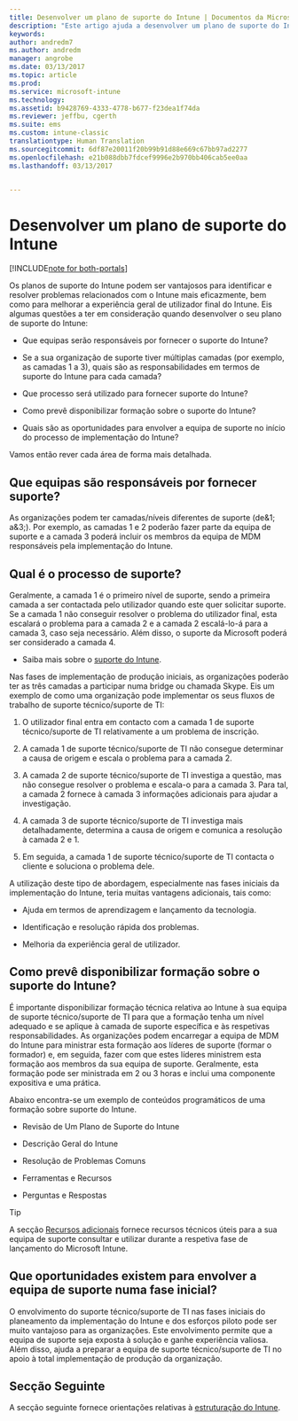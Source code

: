 ```yaml
---
title: Desenvolver um plano de suporte do Intune | Documentos da Microsoft
description: "Este artigo ajuda a desenvolver um plano de suporte do Intune para uma implementação e estrutura apenas na cloud do Microsoft Intune."
keywords: 
author: andredm7
ms.author: andredm
manager: angrobe
ms.date: 03/13/2017
ms.topic: article
ms.prod: 
ms.service: microsoft-intune
ms.technology: 
ms.assetid: b9428769-4333-4778-b677-f23dea1f74da
ms.reviewer: jeffbu, cgerth
ms.suite: ems
ms.custom: intune-classic
translationtype: Human Translation
ms.sourcegitcommit: 6df87e20011f20b99b91d88e669c67bb97ad2277
ms.openlocfilehash: e21b088dbb7fdcef9996e2b970bb406cab5ee0aa
ms.lasthandoff: 03/13/2017


---
```


# <a name="develop-an-intune-support-plan"></a>Desenvolver um plano de suporte do Intune

[!INCLUDE[note for both-portals](../includes/note-for-both-portals.md)]

Os planos de suporte do Intune podem ser vantajosos para identificar e resolver problemas relacionados com o Intune mais eficazmente, bem como para melhorar a experiência geral de utilizador final do Intune. Eis algumas questões a ter em consideração quando desenvolver o seu plano de suporte do Intune:

-   Que equipas serão responsáveis por fornecer o suporte do Intune?

-   Se a sua organização de suporte tiver múltiplas camadas (por exemplo, as camadas 1 a 3), quais são as responsabilidades em termos de suporte do Intune para cada camada?

-   Que processo será utilizado para fornecer suporte do Intune?

-   Como prevê disponibilizar formação sobre o suporte do Intune?

-   Quais são as oportunidades para envolver a equipa de suporte no início do processo de implementação do Intune?

Vamos então rever cada área de forma mais detalhada.

## <a name="which-teams-are-responsible-for-providing-support"></a>Que equipas são responsáveis por fornecer suporte?

As organizações podem ter camadas/níveis diferentes de suporte (de&1; a&3;). Por exemplo, as camadas 1 e 2 poderão fazer parte da equipa de suporte e a camada 3 poderá incluir os membros da equipa de MDM responsáveis pela implementação do Intune.

## <a name="what-is-the-support-process"></a>Qual é o processo de suporte?

Geralmente, a camada 1 é o primeiro nível de suporte, sendo a primeira camada a ser contactada pelo utilizador quando este quer solicitar suporte. Se a camada 1 não conseguir resolver o problema do utilizador final, esta escalará o problema para a camada 2 e a camada 2 escalá-lo-á para a camada 3, caso seja necessário. Além disso, o suporte da Microsoft poderá ser considerado a camada 4.

-   Saiba mais sobre o [suporte do Intune](https://docs.microsoft.com/intune/troubleshoot/how-to-get-support-for-microsoft-intune).

Nas fases de implementação de produção iniciais, as organizações poderão ter as três camadas a participar numa bridge ou chamada Skype. Eis um exemplo de como uma organização pode implementar os seus fluxos de trabalho de suporte técnico/suporte de TI:

1.  O utilizador final entra em contacto com a camada 1 de suporte técnico/suporte de TI relativamente a um problema de inscrição.

2.  A camada 1 de suporte técnico/suporte de TI não consegue determinar a causa de origem e escala o problema para a camada 2.

3.  A camada 2 de suporte técnico/suporte de TI investiga a questão, mas não consegue resolver o problema e escala-o para a camada 3. Para tal, a camada 2 fornece à camada 3 informações adicionais para ajudar a investigação.

4.  A camada 3 de suporte técnico/suporte de TI investiga mais detalhadamente, determina a causa de origem e comunica a resolução à camada 2 e 1.

5.  Em seguida, a camada 1 de suporte técnico/suporte de TI contacta o cliente e soluciona o problema dele.

A utilização deste tipo de abordagem, especialmente nas fases iniciais da implementação do Intune, teria muitas vantagens adicionais, tais como:

-   Ajuda em termos de aprendizagem e lançamento da tecnologia.

-   Identificação e resolução rápida dos problemas.

-   Melhoria da experiência geral de utilizador.

## <a name="how-you-plan-to-provide-intune-support-training"></a>Como prevê disponibilizar formação sobre o suporte do Intune?

É importante disponibilizar formação técnica relativa ao Intune à sua equipa de suporte técnico/suporte de TI para que a formação tenha um nível adequado e se aplique à camada de suporte específica e às respetivas responsabilidades. As organizações podem encarregar a equipa de MDM do Intune para ministrar esta formação aos líderes de suporte (formar o formador) e, em seguida, fazer com que estes líderes ministrem esta formação aos membros da sua equipa de suporte. Geralmente, esta formação pode ser ministrada em 2 ou 3 horas e inclui uma componente expositiva e uma prática.

Abaixo encontra-se um exemplo de conteúdos programáticos de uma formação sobre suporte do Intune.

-   Revisão de Um Plano de Suporte do Intune

-   Descrição Geral do Intune

-   Resolução de Problemas Comuns

-   Ferramentas e Recursos

-   Perguntas e Respostas

>[!TIP]
> A secção [Recursos adicionais](additional-resources.md) fornece recursos técnicos úteis para a sua equipa de suporte consultar e utilizar durante a respetiva fase de lançamento do Microsoft Intune.

## <a name="what-opportunities-are-there-to-involve-the-support-team-earlier"></a>Que oportunidades existem para envolver a equipa de suporte numa fase inicial?

O envolvimento do suporte técnico/suporte de TI nas fases iniciais do planeamento da implementação do Intune e dos esforços piloto pode ser muito vantajoso para as organizações. Este envolvimento permite que a equipa de suporte seja exposta à solução e ganhe experiência valiosa. Além disso, ajuda a preparar a equipa de suporte técnico/suporte de TI no apoio à total implementação de produção da organização.

## <a name="next-section"></a>Secção Seguinte

A secção seguinte fornece orientações relativas à [estruturação do Intune](section-7-create-an-intune-design.md).

